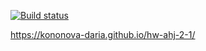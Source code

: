 [![Build status](https://ci.appveyor.com/api/projects/status/cdn5aah0s4ukiift?svg=true)](https://ci.appveyor.com/project/kononova-daria/hw-ahj-2-1)

https://kononova-daria.github.io/hw-ahj-2-1/
